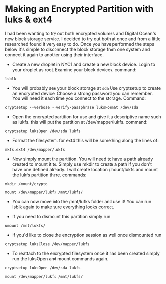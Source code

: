 # Making an Encrypted Partition with luks & ext4

I had been wanting to try out both encrypted volumes and Digital Ocean's new block storage service. I decided to try out both at once and from a little researched found it very easy to do. Once you have performed the steps below it's simple to disconnect the block storage from one system and connect it again to another using their interface. 


* Create a new droplet in NYC1 and create a new block device. Login to your droplet as root. Examine your block devices. command:

`
lsblk
`

* You will probably see your block storage at `sda` Use cryptsetup to create an encrypted device. Choose a strong password you can remember. You will need it each time you connect to the storage. Command:

`
cryptsetup --verbose --verify-passphrase luksFormat /dev/sda
`

* Open the encrypted partition for use and give it a descriptive name such as lukfs. this will put the partition at /dev/mapper/lukfs. command:

`
cryptsetup luksOpen /dev/sda lukfs
`


* Format the filesystem. for ext4 this will be something along the lines of:

`
mkfs.ext4 /dev/mapper/lukfs
`

* Now simply mount the partition. You will need to have a path already created to mount it to. Simply use mkdir to create a path if you don't have one defined already. I will create location /mount/lukfs and mount the lukfs partition there. commands:

`
mkdir /mount/crypto
`

`
mount /dev/mapper/lukfs /mnt/lukfs/
`

* You can now move into the /mnt/lufks folder and use it! You can run lsblk again to make sure everything looks correct.

* If you need to dismount this partition simply run

`
umount /mnt/lukfs/
`

* If you'd like to close the encryption session as well once dismounted run

`
cryptsetup luksClose /dev/mapper/lukfs
`

* To reattach to the encrypted filesystem once it has been created simply run the luksOpen and mount commands again.

`
cryptsetup luksOpen /dev/sda lukfs
`

`
mount /dev/mapper/lukfs /mnt/lukfs/
`

